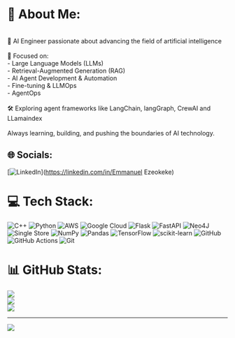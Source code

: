 # 💫 About Me:
<br>🤖 AI Engineer passionate about advancing the field of artificial intelligence<br><br>🔬 Focused on:<br>- Large Language Models (LLMs)<br>- Retrieval-Augmented Generation (RAG)<br>- AI Agent Development & Automation<br>- Fine-tuning & LLMOps<br>- AgentOps<br><br>🛠️ Exploring agent frameworks like LangChain, langGraph, CrewAI and LLamaindex<br><br>Always learning, building, and pushing the boundaries of AI technology.


## 🌐 Socials:
[![LinkedIn](https://img.shields.io/badge/LinkedIn-%230077B5.svg?logo=linkedin&logoColor=white)](https://linkedin.com/in/Emmanuel Ezeokeke) 

# 💻 Tech Stack:
![C++](https://img.shields.io/badge/c++-%2300599C.svg?style=for-the-badge&logo=c%2B%2B&logoColor=white) ![Python](https://img.shields.io/badge/python-3670A0?style=for-the-badge&logo=python&logoColor=ffdd54) ![AWS](https://img.shields.io/badge/AWS-%23FF9900.svg?style=for-the-badge&logo=amazon-aws&logoColor=white) ![Google Cloud](https://img.shields.io/badge/GoogleCloud-%234285F4.svg?style=for-the-badge&logo=google-cloud&logoColor=white) ![Flask](https://img.shields.io/badge/flask-%23000.svg?style=for-the-badge&logo=flask&logoColor=white) ![FastAPI](https://img.shields.io/badge/FastAPI-005571?style=for-the-badge&logo=fastapi) ![Neo4J](https://img.shields.io/badge/Neo4j-008CC1?style=for-the-badge&logo=neo4j&logoColor=white) ![Single Store](https://img.shields.io/badge/Single%20Store-AA00FF?style=for-the-badge&logo=singlestore&logoColor=white) ![NumPy](https://img.shields.io/badge/numpy-%23013243.svg?style=for-the-badge&logo=numpy&logoColor=white) ![Pandas](https://img.shields.io/badge/pandas-%23150458.svg?style=for-the-badge&logo=pandas&logoColor=white) ![TensorFlow](https://img.shields.io/badge/TensorFlow-%23FF6F00.svg?style=for-the-badge&logo=TensorFlow&logoColor=white) ![scikit-learn](https://img.shields.io/badge/scikit--learn-%23F7931E.svg?style=for-the-badge&logo=scikit-learn&logoColor=white) ![GitHub](https://img.shields.io/badge/github-%23121011.svg?style=for-the-badge&logo=github&logoColor=white) ![GitHub Actions](https://img.shields.io/badge/github%20actions-%232671E5.svg?style=for-the-badge&logo=githubactions&logoColor=white) ![Git](https://img.shields.io/badge/git-%23F05033.svg?style=for-the-badge&logo=git&logoColor=white)
# 📊 GitHub Stats:
![](https://github-readme-stats.vercel.app/api?username=Emarhnuel&theme=shadow_blue&hide_border=false&include_all_commits=true&count_private=false)<br/>
![](https://github-readme-streak-stats.herokuapp.com/?user=Emarhnuel&theme=shadow_blue&hide_border=false)<br/>
![](https://github-readme-stats.vercel.app/api/top-langs/?username=Emarhnuel&theme=shadow_blue&hide_border=false&include_all_commits=true&count_private=false&layout=compact)


---
[![](https://visitcount.itsvg.in/api?id=Emarhnuel&icon=0&color=0)](https://visitcount.itsvg.in)

<!-- Proudly created with GPRM ( https://gprm.itsvg.in ) -->
